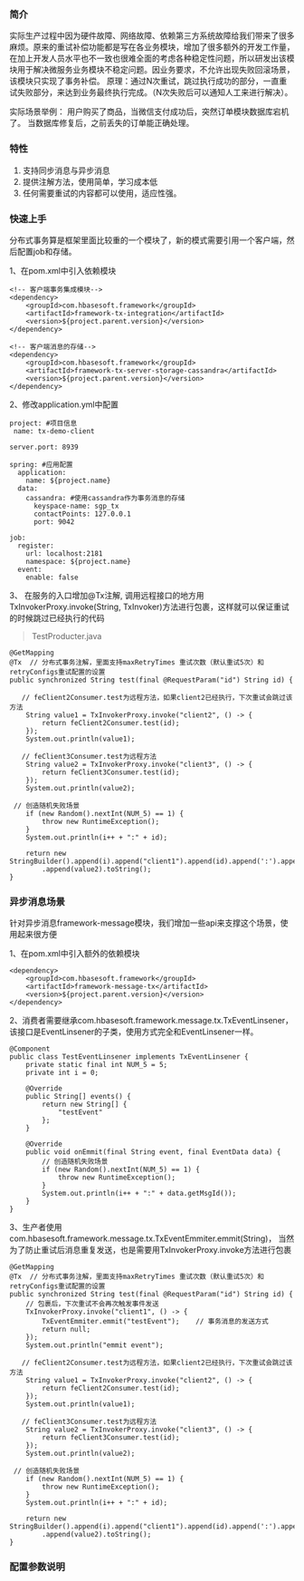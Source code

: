### 简介

实际生产过程中因为硬件故障、网络故障、依赖第三方系统故障给我们带来了很多麻烦。原来的重试补偿功能都是写在各业务模块，增加了很多额外的开发工作量，在加上开发人员水平也不一致也很难全面的考虑各种稳定性问题，所以研发出该模块用于解决微服务业务模块不稳定问题。因业务要求，不允许出现失败回滚场景，该模块只实现了事务补偿。 原理：通过N次重试，跳过执行成功的部分，一直重试失败部分，来达到业务最终执行完成。（N次失败后可以通知人工来进行解决）。

实际场景举例： 用户购买了商品，当微信支付成功后，突然订单模块数据库宕机了。 当数据库修复后，之前丢失的订单能正确处理。

### 特性

1. 支持同步消息与异步消息  
2. 提供注解方法，使用简单，学习成本低 
3. 任何需要重试的内容都可以使用，适应性强。  

### 快速上手

分布式事务算是框架里面比较重的一个模块了，新的模式需要引用一个客户端，然后配置job和存储。

1、在pom.xml中引入依赖模块

```
<!-- 客户端事务集成模块-->
<dependency>
	<groupId>com.hbasesoft.framework</groupId>
	<artifactId>framework-tx-integration</artifactId>
	<version>${project.parent.version}</version>
</dependency>

<!-- 客户端消息的存储-->
<dependency>
	<groupId>com.hbasesoft.framework</groupId>
	<artifactId>framework-tx-server-storage-cassandra</artifactId>
	<version>${project.parent.version}</version>
</dependency>
```

2、修改application.yml中配置

```
project: #项目信息
 name: tx-demo-client
    
server.port: 8939
 
spring: #应用配置
  application:
    name: ${project.name} 
  data: 
    cassandra: #使用cassandra作为事务消息的存储
      keyspace-name: sgp_tx
      contactPoints: 127.0.0.1
      port: 9042
    
job:
  register:
    url: localhost:2181
    namespace: ${project.name}
  event:
    enable: false
```

3、 在服务的入口增加@Tx注解, 调用远程接口的地方用TxInvokerProxy.invoke(String, TxInvoker<String>)方法进行包裹，这样就可以保证重试的时候跳过已经执行的代码

> TestProducter.java

```
@GetMapping
@Tx  // 分布式事务注解，里面支持maxRetryTimes 重试次数（默认重试5次）和retryConfigs重试配置的设置
public synchronized String test(final @RequestParam("id") String id) {

   // feClient2Consumer.test为远程方法，如果client2已经执行，下次重试会跳过该方法
    String value1 = TxInvokerProxy.invoke("client2", () -> {
        return feClient2Consumer.test(id);
    });
    System.out.println(value1);

   // feClient3Consumer.test为远程方法
    String value2 = TxInvokerProxy.invoke("client3", () -> {
        return feClient3Consumer.test(id);
    });
    System.out.println(value2);

 // 创造随机失败场景
    if (new Random().nextInt(NUM_5) == 1) {
        throw new RuntimeException();
    }
    System.out.println(i++ + ":" + id);

    return new StringBuilder().append(i).append("client1").append(id).append(':').append(value1).append(':')
        .append(value2).toString();
}
```

### 异步消息场景

针对异步消息framework-message模块，我们增加一些api来支撑这个场景，使用起来很方便

1、在pom.xml中引入额外的依赖模块

```
<dependency>
	<groupId>com.hbasesoft.framework</groupId>
	<artifactId>framework-message-tx</artifactId>
	<version>${project.parent.version}</version>
</dependency>
```

2、消费者需要继承com.hbasesoft.framework.message.tx.TxEventLinsener， 该接口是EventLinsener的子类，使用方式完全和EventLinsener一样。

```
@Component
public class TestEventLinsener implements TxEventLinsener {
    private static final int NUM_5 = 5;
    private int i = 0;

    @Override
    public String[] events() {
        return new String[] {
            "testEvent"
        };
    }

    @Override
    public void onEmmit(final String event, final EventData data) {
        // 创造随机失败场景
        if (new Random().nextInt(NUM_5) == 1) {
            throw new RuntimeException();
        }
        System.out.println(i++ + ":" + data.getMsgId());
    }
}
```

3、生产者使用com.hbasesoft.framework.message.tx.TxEventEmmiter.emmit(String)， 当然为了防止重试后消息重复发送，也是需要用TxInvokerProxy.invoke方法进行包裹

```
@GetMapping
@Tx  // 分布式事务注解，里面支持maxRetryTimes 重试次数（默认重试5次）和retryConfigs重试配置的设置
public synchronized String test(final @RequestParam("id") String id) {
    // 包裹后，下次重试不会再次触发事件发送
    TxInvokerProxy.invoke("client1", () -> {
        TxEventEmmiter.emmit("testEvent");    // 事务消息的发送方式
        return null;
    });
    System.out.println("emmit event");

   // feClient2Consumer.test为远程方法，如果client2已经执行，下次重试会跳过该方法
    String value1 = TxInvokerProxy.invoke("client2", () -> {
        return feClient2Consumer.test(id);
    });
    System.out.println(value1);

   // feClient3Consumer.test为远程方法
    String value2 = TxInvokerProxy.invoke("client3", () -> {
        return feClient3Consumer.test(id);
    });
    System.out.println(value2);

 // 创造随机失败场景
    if (new Random().nextInt(NUM_5) == 1) {
        throw new RuntimeException();
    }
    System.out.println(i++ + ":" + id);

    return new StringBuilder().append(i).append("client1").append(id).append(':').append(value1).append(':')
        .append(value2).toString();
}
```

### 配置参数说明
